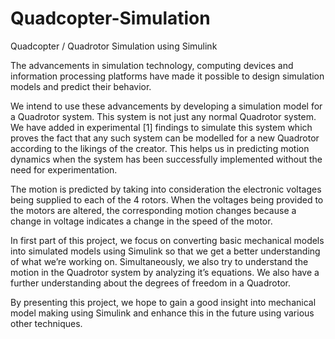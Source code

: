 # Quadcopter-Simulation
Quadcopter / Quadrotor Simulation using Simulink

The advancements in simulation technology, computing devices and information processing platforms have made it possible to design simulation models and predict their behavior.

We intend to use these advancements by developing a simulation model for a Quadrotor system. This system is not just any normal Quadrotor system. We have added in experimental [1] findings to simulate this system which proves the fact that any such system can be modelled for a new Quadrotor according to the likings of the creator. This helps us in predicting motion dynamics when the system has been successfully implemented without the need for experimentation.

The motion is predicted by taking into consideration the electronic voltages being supplied to each of the 4 rotors. When the voltages being provided to the motors are altered, the corresponding motion changes because a change in voltage indicates a change in the speed of the motor.

In first part of this project, we focus on converting basic mechanical models into simulated models using Simulink so that we get a better understanding of what we’re working on. Simultaneously, we also try to understand the motion in the Quadrotor system by analyzing it’s equations. We also have a further understanding about the degrees of freedom in a Quadrotor.

By presenting this project, we hope to gain a good insight into mechanical model making using Simulink and enhance this in the future using various other techniques. 
